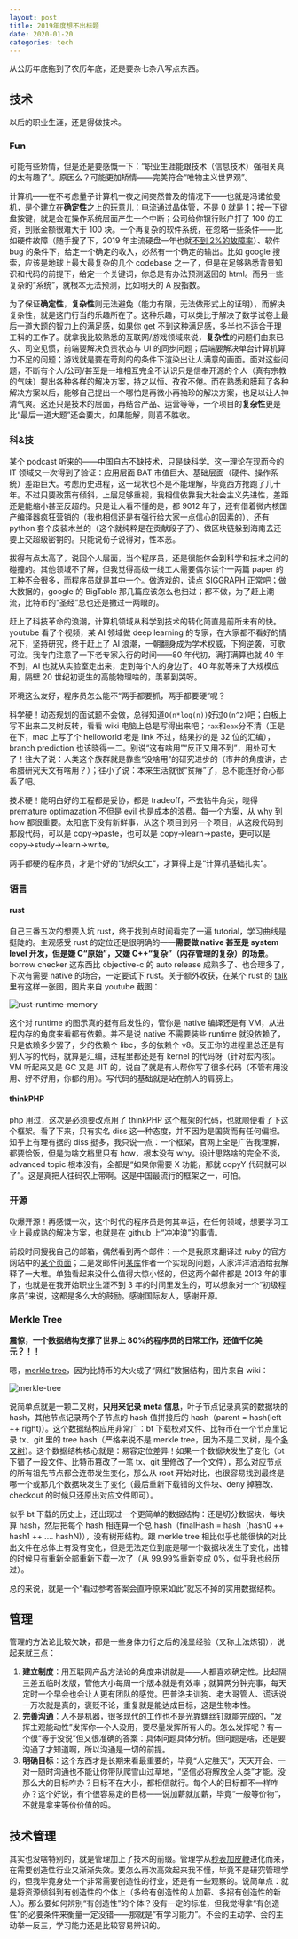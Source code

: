 ```yaml
---
layout: post
title: 2019年度想不出标题
date: 2020-01-20
categories: tech
---
```


从公历年底拖到了农历年底，还是要杂七杂八写点东西。

## 技术

以后的职业生涯，还是得做技术。

### Fun

可能有些矫情，但是还是要感慨一下：“职业生涯能跟技术（信息技术）强相关真的太有趣了”。原因么？可能更加矫情——完美符合“唯物主义世界观”。

计算机——在不考虑量子计算机一夜之间突然普及的情况下——也就是冯诺依曼机，是个建立在**确定性**之上的玩意儿：电流通过晶体管，不是 0 就是 1；按一下键盘按键，就是会在操作系统层面产生一个中断；公司给你银行账户打了 100 的工资，到账金额很难大于 100 块。一个再复杂的软件系统，在忽略一些条件——比如硬件故障（随手搜了下，2019 年主流硬盘一年也就[不到 2%的故障率](https://www.backblaze.com/blog/hard-drive-stats-q2-2019/)）、软件 bug 的条件下，给定一个确定的收入，必然有一个确定的输出。比如 google 搜索，应该是地球上最大最复杂的几个 codebase 之一了，但是在足够熟悉背景知识和代码的前提下，给定一个关键词，你总是有办法预测返回的 html。而另一些复杂的“系统”，就根本无法预测，比如明天的 A 股指数。

为了保证**确定性**，**复杂性**则无法避免（能力有限，无法做形式上的证明），而解决复杂性，就是这门行当的乐趣所在了。这种乐趣，可以类比于解决了数学试卷上最后一道大题的智力上的满足感，如果你 get 不到这种满足感，多半也不适合于理工科的工作了。就拿我比较熟悉的互联网/游戏领域来说，**复杂性**的问题们由来已久、司空见惯，前端要解决负责状态与 UI 的同步问题；后端要解决单台计算机算力不足的问题；游戏就是要在苛刻的的条件下渲染出让人满意的画面。面对这些问题，不断有个人/公司/甚至是一堆相互完全不认识只是信奉开源的个人（真有宗教的气味）提出各种各样的解决方案，持之以恒、孜孜不倦。而在熟悉和膜拜了各种解决方案以后，能够自己提出一个哪怕是再微小再袖珍的解决方案，也足以让人神清气爽。这还只是技术的层面，再结合产品、运营等等，一个项目的**复杂性**更是比“最后一道大题”还会要大，如果能解，则喜不胜收。

### 科&技

某个 podcast 听来的——中国自古不缺技术，只是缺科学。这一理论在现而今的 IT 领域又一次得到了验证：应用层面 BAT 市值巨大、基础层面（硬件、操作系统）差距巨大。考虑历史进程，这一现状也不是不能理解，毕竟西方抢跑了几十年。不过只要政策有倾斜，上层足够重视，我相信依靠我大社会主义先进性，差距还是能缩小甚至反超的。只是让人看不懂的是，都 9012 年了，还有借着微内核国产编译器疯狂营销的（我也相信还是有强行给大家一点信心的因素的）、还有 python 套个皮装木兰的（这个就纯粹是在贡献段子了）、做区块链躲到海南去还要上交超级密钥的。只能说荀子说得对，性本恶。

拔得有点太高了，说回个人层面，当个程序员，还是很能体会到科学和技术之间的碰撞的。其他领域不了解，但我觉得高级一线工人需要偶尔读个一两篇 paper 的工种不会很多，而程序员就是其中一个。做游戏的，读点 SIGGRAPH 正常吧；做大数据的，google 的 BigTable 那几篇应该怎么也扫过；都不做，为了赶上潮流，比特币的“圣经”总也还是撇过一两眼的。

赶上了科技革命的浪潮，计算机领域从科学到技术的转化简直是前所未有的快。youtube 看了个视频，某 AI 领域做 deep learning 的专家，在大家都不看好的情况下，坚持研究，终于赶上了 AI 浪潮，一朝翻身成为学术权威，下狗逆袭，可歌可泣。我专门注意了一下老专家入行的时间——80 年代初，满打满算也就 40 年不到，AI 也就从实验室走出来，走到每个人的身边了。40 年就等来了大规模应用，隔壁 20 世纪初诞生的高能物理啥的，羡慕到哭呀。

环境这么友好，程序员怎么能不“两手都要抓，两手都要硬”呢？

科学硬！动态规划的面试题不会做，总得知道`O(n*log(n))`好过`O(n^2)`吧；白板上写不出来二叉树反转，看看 wiki 电脑上总是写得出来吧；`rax`和`eax`分不清（正是在下，mac 上写了个 helloworld 老是 link 不过，结果抄的是 32 位的汇编），branch prediction 也该晓得一二。别说“这有啥用”“反正又用不到”，用处可大了！往大了说：人类这个族群就是靠些“没啥用”的研究进步的（市井的角度讲，古希腊研究天文有啥用？）；往小了说：本来生活就很“贫瘠”了，总不能连好奇心都丢了吧。

技术硬！能明白好的工程都是妥协，都是 tradeoff，不去钻牛角尖，晓得 premature optimazation 不但是 evil 也是成本的浪费。每一个方案，从 why 到 how 都很重要。太阳底下没有新鲜事，从这个项目到另一个项目，从这段代码到那段代码，可以是 copy->paste，也可以是 copy->learn->paste，更可以是 copy->study->learn->write。

两手都硬的程序员，才是个好的“纺织女工”，才算得上是“计算机基础扎实”。

### 语言

#### rust

自己三番五次的想要入坑 rust，终于找到点时间看完了一遍 tutorial，学习曲线是挺陡的。主观感受 rust 的定位还是很明确的——**需要做 native 甚至是 system level 开发，但是嫌 C“原始”，又嫌 C++“复杂”（内存管理的复杂）的场景**。borrow checker 这东西比 objective-c 的 auto release 成熟多了、也合理多了，下次有需要 native 的场合，一定要试下 rust。关于额外收获，在某个 rust 的 [talk](https://www.youtube.com/watch?v=CMB6AlE1QuI) 里有这样一张图，图片来自 youtube 截图：

![rust-runtime-memory](/assets/images/rust-runtime-memory.png)

这个对 runtime 的图示真的挺有启发性的，管你是 native 编译还是有 VM，从进程内存的角度来看都有依赖。并不是说 native 不需要装些 runtime 就没依赖了，只是依赖多少罢了，少的依赖个 libc，多的依赖个 v8。反正你的进程里总还是有别人写的代码，就算是汇编，进程里都还是有 kernel 的代码呀（针对宏内核)。VM 听起来又是 GC 又是 JIT 的，说白了就是有人帮你写了很多代码（不管有用没用、好不好用，你都的用）。写代码的基础就是站在前人的肩膀上。

#### thinkPHP

php 用过，这次是必须要改点用了 thinkPHP 这个框架的代码，也就顺便看了下这个框架。看了下来，只有实名 diss 这一种态度，并不因为是国货而有任何偏袒。知乎上有理有据的 diss 挺多，我只说一点：一个框架，官网上全是广告我理解，都要恰饭，但是为啥文档里只有 how，根本没有 why。设计思路啥的完全不谈，advanced topic 根本没有，全都是“如果你需要 X 功能，那就 copyY 代码就可以了”。这是真把人往码农上带啊。这是中国最流行的框架之一，可怕。

### 开源

吹爆开源！再感慨一次，这个时代的程序员是何其幸运，在任何领域，想要学习工业上最成熟的解决方案，也就是在 github 上“冲冲浪”的事情。

前段时间搜我自己的邮箱，偶然看到两个邮件：一个是我原来翻译过 ruby 的官方网站中的[某个页面](https://github.com/ruby/www.ruby-lang.org/pull/180)；二是发邮件问[某库](https://github.com/tildeio/rsvp.js)作者一个实现的问题，人家洋洋洒洒给我解释了一大堆。单独看起来没什么值得大惊小怪的，但这两个邮件都是 2013 年的事了，也就是在我开始职业生涯不到 3 年的时间里发生的，可以想象对一个“初级程序员”来说，这都是多么大的鼓励。感谢国际友人，感谢开源。

### Merkle Tree

**震惊，一个数据结构支撑了世界上 80%的程序员的日常工作，还值千亿美元？！！**

嗯，[merkle tree](https://en.wikipedia.org/wiki/Merkle_tree)，因为比特币的大火成了“网红”数据结构，图片来自 wiki：

![merkle-tree](/assets/images/merkle-tree.png)

说简单点就是一颗二叉树，**只用来记录 meta 信息**，叶子节点记录真实的数据块的 hash，其他节点记录两个子节点的 hash 值拼接后的 hash（parent = hash(left ++ right)）。这个数据结构应用非常广：bt 下载校对文件、比特币在一个节点里记录 tx、git 里的 tree hash（严格来说不是 merkle tree，因为不是二叉树，是个[多叉树](https://github.com/git/git/blob/0aae918dd929862d3ce0ea2960897787bb269a3b/builtin/mktree.c#L44)）。这个数据结构核心就是：易容定位差异！如果一个数据块发生了变化（bt 下错了一段文件、比特币篡改了一笔 tx、git 里修改了一个文件），那么对应节点的所有祖先节点都会连带发生变化，那么从 root 开始对比，也很容易找到最终是哪一个或那几个数据块发生了变化（最后重新下载错的文件块、deny 掉篡改、checkout 的时候只还原出对应文件即可）。

似乎 bt 下载的历史上，还出现过一个更简单的数据结构：还是切分数据块，每块算 hash，然后把每个 hash 相连算一个总 hash（finalHash = hash（hash0 ++ hash1 ++ .... hashN)），没有树形结构。跟 merkle tree 相比似乎也能很快的对比出文件在总体上有没有变化，但是无法定位到底是哪一个数据块发生了变化，出错的时候只有重新全部重新下载一次了（从 99.99%重新变成 0%，似乎我也经历过）。

总的来说，就是一个“看过参考答案会直呼原来如此”就忘不掉的实用数据结构。

## 管理

管理的方法论比较欠缺，都是一些身体力行之后的浅显经验（又称土法炼钢），说起来就三点：

1. **建立制度**：用互联网产品方法论的角度来讲就是——人都喜欢确定性。比起隔三差五临时发版，管他大小每周一个版本就是有效率；就算两分钟完事，每天定时一个早会也会让人更有团队的感觉。巴普洛夫训狗、老大哥管人、谎话说一万次就是真的，褒贬不论，重复就是能达成目标，这是生物本性。
1. **完善沟通**：人不是机器，很多现代的工作也不是光靠螺丝钉就能完成的，“发挥主观能动性”发挥你一个人没用，要尽量发挥所有人的。怎么发挥呢？有一个很“等于没说”但又很准确的答案：具体问题具体分析。但问题是啥，还是要沟通了才知道啊，所以沟通是一切的前提。
1. **明确目标**：这个东西才是长期来看最重要的，毕竟“人定胜天”，天天开会、一对一随时沟通也不能让你带队爬雪山过草地，“坚信必将解放全人类”才能。没那么大的目标咋办？目标不在大小，都相信就行。每个人的目标都不一样咋办？这个好说，有个很容易定的目标——说加薪就加薪，毕竟“一般等价物”，不就是拿来等价价值的吗。

## 技术管理

其实也没啥特别的，就是管理加上了技术的前缀。管理学从[秒表加皮鞭](https://wiki.mbalib.com/wiki/%E6%B3%B0%E5%8B%92%E7%9A%84%E7%A7%91%E5%AD%A6%E7%AE%A1%E7%90%86%E7%90%86%E8%AE%BA)进化而来，在需要创造性行业又渐渐失效。要怎么再次高效起来我不懂，毕竟不是研究管理学的，但我毕竟身处一个非常需要创造性的行业，还是有一些观察的。说简单点：就是将资源倾斜到有创造性的个体上（多给有创造性的人加薪、多招有创造性的新人）。那么要如何辨别“有创造性”的个体？没有一定的标准，但我觉得拿“有创造性”的必要条件来衡量一定没错——那就是“有学习能力”。不会的主动学、会的主动举一反三，学习能力还是比较容易辨识的。

